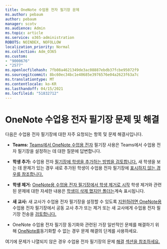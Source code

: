 ```yaml
---
title: OneNote 수업용 전자 필기장 문제
ms.author: pebaum
author: pebaum
manager: scotv
ms.audience: Admin
ms.topic: article
ms.service: o365-administration
ROBOTS: NOINDEX, NOFOLLOW
localization_priority: Normal
ms.collection: Adm_O365
ms.custom:
- "9000676"
- "2577"
ms.openlocfilehash: 7fb08a4621349de3ac08887ebdb37fcbe95072f9
ms.sourcegitcommit: 8bc60ec34bc1e40685e3976576e04a2623f63a7c
ms.translationtype: MT
ms.contentlocale: ko-KR
ms.lasthandoff: 04/15/2021
ms.locfileid: "51832712"
---
```

# <a name="onenote-class-notebook-issues-and-resolutions"></a>OneNote 수업용 전자 필기장 문제 및 해결

다음은 수업용 전자 필기장에 대한 자주 요청되는 항목 및 문제 해결사입니다.

- **Teams:** [Teams에서 OneNote 수업용 전자](https://support.office.com/article/bd77f11f-27cd-4d41-bfbd-2b11799f1440) 필기장 사용은 Teams에서 수업용 전자 필기장을 설정하는 데 대한 질문에 답변합니다.

- **학생 추가:** 수업용 전자 [필기장에 학생을 추가하는 방법을 검토합니다.](https://support.office.com/article/149882af-506a-4689-9fee-39309b97aae8) 새 학생을 보는 데 문제가 있는 경우 새로 추가된 학생이 수업용 전자 필기장에 [표시하지 않는 경우를 참조합니다.](https://support.office.com/article/4da02c45-b435-4af1-921b-51b8ee40e1c9)

- **학생 제거:** [OneNote용 수업용 전자 필기장에서 학생 제거로 시작](https://support.office.com/article/86dcf019-408f-4de8-8055-eb61f1578c3c) 학생 제거와 관련된 문제에 대한 자세한 내용은 [학생이 삭제 했지만 폴더는](https://support.office.com/article/0ed81eaa-c14a-436f-bb6f-ce95f130cc71)계속 표시됩니다.

- **새 교사:** 새 교사가 수업용 전자 필기장을 설정할 수 있도록 [지원하려면 OneNote용](https://support.office.com/article/fdcb870b-49a7-4a14-9ea6-d817f88026f8) 수업용 전자 필기장에서 공동 교사 추가 또는 제거 또는 새 교사에게 수업용 전자 필기장 전송을 [검토합니다.](https://support.office.com/article/84ef5d4a-0eec-4d5b-bc22-1317bc3b9027)

- OneNote 수업용 전자 필기장 동기화와 관련된 가장 일반적인 문제를 해결하기 위해 [OneNote를](https://support.office.com/article/Fix-issues-when-you-can-t-sync-OneNote-299495ef-66d1-448f-90c1-b785a6968d45)동기화할 수 없는 경우 문제 해결의 단계를 사용하세요.

여기에 문제가 나열되지 않은 경우 수업용 전자 필기장의 문제 [해결](https://support.office.com/article/class-notebook-ee70aff9-52e8-449f-be6a-7cbc1d65eaea#ID0EAABAAA=Manage&ID0EABAAA=Troubleshoot) [섹션을 참조하세요.](https://support.office.com/article/class-notebook-ee70aff9-52e8-449f-be6a-7cbc1d65eaea) 


